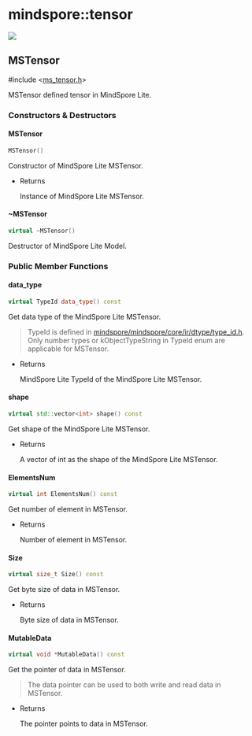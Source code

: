 # mindspore::tensor

<a href="https://gitee.com/mindspore/docs/blob/r1.3/docs/lite/api/source_en/api_cpp/tensor.md" target="_blank"><img src="https://gitee.com/mindspore/docs/raw/master/resource/_static/logo_source.png"></a>

## MSTensor

\#include &lt;[ms_tensor.h](https://gitee.com/mindspore/mindspore/blob/master/mindspore/lite/include/ms_tensor.h)&gt;

MSTensor defined tensor in MindSpore Lite.

### Constructors & Destructors

#### MSTensor

```cpp
MSTensor()
```

Constructor of MindSpore Lite MSTensor.

- Returns

    Instance of MindSpore Lite MSTensor.

#### ~MSTensor

```cpp
virtual ~MSTensor()
```

Destructor of MindSpore Lite Model.

### Public Member Functions

#### data_type

```cpp
virtual TypeId data_type() const
```

Get data type of the MindSpore Lite MSTensor.

> TypeId is defined in [mindspore/mindspore/core/ir/dtype/type_id.h](https://gitee.com/mindspore/mindspore/blob/master/mindspore/core/ir/dtype/type_id.h). Only number types or kObjectTypeString in TypeId enum are applicable for MSTensor.

- Returns

    MindSpore Lite TypeId of the MindSpore Lite MSTensor.

#### shape

```cpp
virtual std::vector<int> shape() const
```

Get shape of the MindSpore Lite MSTensor.

- Returns

    A vector of int as the shape of the MindSpore Lite MSTensor.

#### ElementsNum

```cpp
virtual int ElementsNum() const
```

Get number of element in MSTensor.

- Returns

    Number of element in MSTensor.

#### Size

```cpp
virtual size_t Size() const
```

Get byte size of data in MSTensor.

- Returns

    Byte size of data in MSTensor.

#### MutableData

```cpp
virtual void *MutableData() const
```

Get the pointer of data in MSTensor.

> The data pointer can be used to both write and read data in MSTensor.

- Returns

    The pointer points to data in MSTensor.
